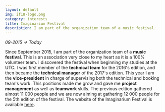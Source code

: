 ```yaml
---
layout: default
img: if18-logo.png
category: interests
title: Imaginarium Festival
description: I am part of the organization team of a music festival.
---
```


_09-2015 -> Today_

Since September 2015, I am part of the organization team of a **music festival**. This is an association very close to my heart as it is a 100% volunteer team. I discovered the festival when beginning my studies at the UTC.
I was first member of the **technical team** for the 2016's edition, and then became the **technical manager** of the 2017's edition. This year I am the **vice-president** in charge of supervising both the technical and booking team's work.
This positions made me grow and gave me **project management** as well as **teamwork** skills.
The previous edition gathered almost 11 000 people and we are now aiming at gathering 12 000 people for the 5th edition of the festival.
The website of the Imaginarium Festival is available [here](https://imaginariumfestival.com).
